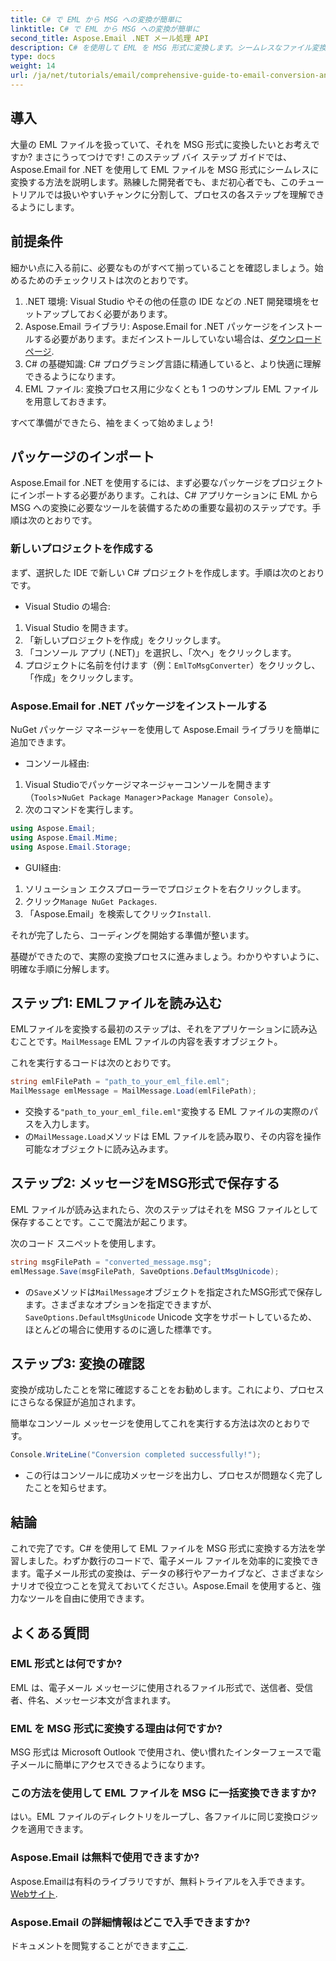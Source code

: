 ```yaml
---
title: C# で EML から MSG への変換が簡単に
linktitle: C# で EML から MSG への変換が簡単に
second_title: Aspose.Email .NET メール処理 API
description: C# を使用して EML を MSG 形式に変換します。シームレスなファイル変換を行うには、Aspose.Email for .NET を使用したステップバイステップ ガイドに従ってください。
type: docs
weight: 14
url: /ja/net/tutorials/email/comprehensive-guide-to-email-conversion-and-export/eml-to-msg-convert-made-easy-using-csharp/
---
```

## 導入

大量の EML ファイルを扱っていて、それを MSG 形式に変換したいとお考えですか? まさにうってつけです! このステップ バイ ステップ ガイドでは、Aspose.Email for .NET を使用して EML ファイルを MSG 形式にシームレスに変換する方法を説明します。熟練した開発者でも、まだ初心者でも、このチュートリアルでは扱いやすいチャンクに分割して、プロセスの各ステップを理解できるようにします。

## 前提条件

細かい点に入る前に、必要なものがすべて揃っていることを確認しましょう。始めるためのチェックリストは次のとおりです。

1. .NET 環境: Visual Studio やその他の任意の IDE などの .NET 開発環境をセットアップしておく必要があります。
2.  Aspose.Email ライブラリ: Aspose.Email for .NET パッケージをインストールする必要があります。まだインストールしていない場合は、[ダウンロードページ](https://releases.aspose.com/email/net/).
3. C# の基礎知識: C# プログラミング言語に精通していると、より快適に理解できるようになります。
4. EML ファイル: 変換プロセス用に少なくとも 1 つのサンプル EML ファイルを用意しておきます。

すべて準備ができたら、袖をまくって始めましょう!

## パッケージのインポート

Aspose.Email for .NET を使用するには、まず必要なパッケージをプロジェクトにインポートする必要があります。これは、C# アプリケーションに EML から MSG への変換に必要なツールを装備するための重要な最初のステップです。手順は次のとおりです。

### 新しいプロジェクトを作成する

まず、選択した IDE で新しい C# プロジェクトを作成します。手順は次のとおりです。

- Visual Studio の場合: 
1. Visual Studio を開きます。
2. 「新しいプロジェクトを作成」をクリックします。
3. 「コンソール アプリ (.NET)」を選択し、「次へ」をクリックします。
4. プロジェクトに名前を付けます（例：`EmlToMsgConverter`）をクリックし、「作成」をクリックします。

### Aspose.Email for .NET パッケージをインストールする

NuGet パッケージ マネージャーを使用して Aspose.Email ライブラリを簡単に追加できます。

- コンソール経由:
1. Visual Studioでパッケージマネージャーコンソールを開きます（`Tools`>`NuGet Package Manager`>`Package Manager Console`）。
2. 次のコマンドを実行します。

```csharp
using Aspose.Email;
using Aspose.Email.Mime;
using Aspose.Email.Storage;
```

- GUI経由:
1. ソリューション エクスプローラーでプロジェクトを右クリックします。
2. クリック`Manage NuGet Packages`.
3. 「Aspose.Email」を検索してクリック`Install`.

それが完了したら、コーディングを開始する準備が整います。

基礎ができたので、実際の変換プロセスに進みましょう。わかりやすいように、明確な手順に分解します。

## ステップ1: EMLファイルを読み込む

EMLファイルを変換する最初のステップは、それをアプリケーションに読み込むことです。`MailMessage` EML ファイルの内容を表すオブジェクト。

これを実行するコードは次のとおりです。

```csharp
string emlFilePath = "path_to_your_eml_file.eml";
MailMessage emlMessage = MailMessage.Load(emlFilePath);
```
 
- 交換する`"path_to_your_eml_file.eml"`変換する EML ファイルの実際のパスを入力します。
- の`MailMessage.Load`メソッドは EML ファイルを読み取り、その内容を操作可能なオブジェクトに読み込みます。

## ステップ2: メッセージをMSG形式で保存する

EML ファイルが読み込まれたら、次のステップはそれを MSG ファイルとして保存することです。ここで魔法が起こります。

次のコード スニペットを使用します。

```csharp
string msgFilePath = "converted_message.msg";
emlMessage.Save(msgFilePath, SaveOptions.DefaultMsgUnicode);
```
 
- の`Save`メソッドは`MailMessage`オブジェクトを指定されたMSG形式で保存します。さまざまなオプションを指定できますが、`SaveOptions.DefaultMsgUnicode` Unicode 文字をサポートしているため、ほとんどの場合に使用するのに適した標準です。

## ステップ3: 変換の確認

変換が成功したことを常に確認することをお勧めします。これにより、プロセスにさらなる保証が追加されます。

簡単なコンソール メッセージを使用してこれを実行する方法は次のとおりです。

```csharp
Console.WriteLine("Conversion completed successfully!");
```
 
- この行はコンソールに成功メッセージを出力し、プロセスが問題なく完了したことを知らせます。

## 結論

これで完了です。C# を使用して EML ファイルを MSG 形式に変換する方法を学習しました。わずか数行のコードで、電子メール ファイルを効率的に変換できます。電子メール形式の変換は、データの移行やアーカイブなど、さまざまなシナリオで役立つことを覚えておいてください。Aspose.Email を使用すると、強力なツールを自由に使用できます。

## よくある質問

### EML 形式とは何ですか?
EML は、電子メール メッセージに使用されるファイル形式で、送信者、受信者、件名、メッセージ本文が含まれます。

### EML を MSG 形式に変換する理由は何ですか?
MSG 形式は Microsoft Outlook で使用され、使い慣れたインターフェースで電子メールに簡単にアクセスできるようになります。

### この方法を使用して EML ファイルを MSG に一括変換できますか?
はい。EML ファイルのディレクトリをループし、各ファイルに同じ変換ロジックを適用できます。

### Aspose.Email は無料で使用できますか?
 Aspose.Emailは有料のライブラリですが、無料トライアルを入手できます。[Webサイト](https://releases.aspose.com/).

### Aspose.Email の詳細情報はどこで入手できますか?
ドキュメントを閲覧することができます[ここ](https://reference.aspose.com/email/net/).